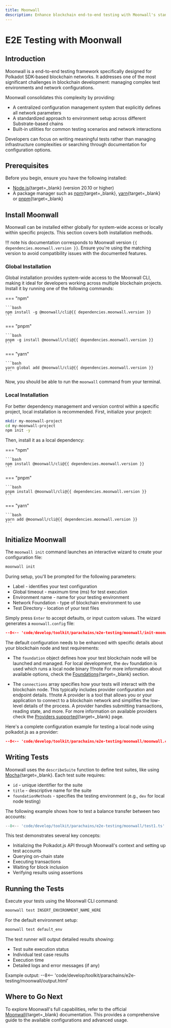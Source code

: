 ```yaml
---
title: Moonwall
description: Enhance blockchain end-to-end testing with Moonwall's standardized environment setup, comprehensive configuration management, and simple network interactions.
---
```


# E2E Testing with Moonwall

## Introduction

Moonwall is a end-to-end testing framework specifically designed for Polkadot SDK-based blockchain networks. It addresses one of the most significant challenges in blockchain development: managing complex test environments and network configurations.

Moonwall consolidates this complexity by providing:

- A centralized configuration management system that explicitly defines all network parameters
- A standardized approach to environment setup across different Substrate-based chains
- Built-in utilities for common testing scenarios and network interactions

Developers can focus on writing meaningful tests rather than managing infrastructure complexities or searching through documentation for configuration options.

## Prerequisites

Before you begin, ensure you have the following installed:

- [Node.js](https://nodejs.org/en/){target=\_blank} (version 20.10 or higher)
- A package manager such as [npm](https://www.npmjs.com/){target=\_blank}, [yarn](https://yarnpkg.com/){target=\_blank} or [pnpm](https://pnpm.io/){target=\_blank}

## Install Moonwall

Moonwall can be installed either globally for system-wide access or locally within specific projects. This section covers both installation methods.

!!! note
    his documentation corresponds to Moonwall version `{{ dependencies.moonwall.version }}`. Ensure you're using the matching version to avoid compatibility issues with the documented features.

### Global Installation

Global installation provides system-wide access to the Moonwall CLI, making it ideal for developers working across multiple blockchain projects. Install it by running one of the following commands:

=== "npm"

    ```bash
    npm install -g @moonwall/cli@{{ dependencies.moonwall.version }}
    ```

=== "pnpm"

    ```bash
    pnpm -g install @moonwall/cli@{{ dependencies.moonwall.version }}
    ```

=== "yarn"

    ```bash
    yarn global add @moonwall/cli@{{ dependencies.moonwall.version }}
    ```

Now, you should be able to run the `moonwall` command from your terminal.

### Local Installation

For better dependency management and version control within a specific project, local installation is recommended. First, initialize your project:

```bash
mkdir my-moonwall-project
cd my-moonwall-project
npm init -y
```

Then, install it as a local dependency:

=== "npm"

    ```bash
    npm install @moonwall/cli@{{ dependencies.moonwall.version }}
    ```

=== "pnpm"

    ```bash
    pnpm install @moonwall/cli@{{ dependencies.moonwall.version }}
    ```

=== "yarn"

    ```bash
    yarn add @moonwall/cli@{{ dependencies.moonwall.version }}
    ```

## Initialize Moonwall

The `moonwall init` command launches an interactive wizard to create your configuration file:

```bash
moonwall init
```

During setup, you'll be prompted for the following parameters:

- Label - identifies your test configuration
- Global timeout - maximum time (ms) for test execution
- Environment name - name for your testing environment
- Network Foundation - type of blockchain environment to use
- Test Directory - location of your test files

Simply press `Enter` to accept defaults, or input custom values. The wizard generates a `moonwall.config` file:

```json
--8<-- 'code/develop/toolkit/parachains/e2e-testing/moonwall/init-moonwall.config.json'
```

The default configuration needs to be enhanced with specific details about your blockchain node and test requirements:

- The `foundation` object defines how your test blockchain node will be launched and managed. For local development, the `dev` foundation is used which runs a local node binary
    !!!note
        For more information about available options, check the [Foundations](https://moonsong-labs.github.io/moonwall/guide/intro/foundations.html){target=\_blank} section.

- The `connections` array specifies how your tests will interact with the blockchain node. This typically includes provider configuration and endpoint details.
    !!!note
        A provider is a tool that allows you or your application to connect to a blockchain network and simplifies the low-level details of the process. A provider handles submitting transactions, reading state, and more. For more information on available providers check the [Providers supported](https://moonsong-labs.github.io/moonwall/guide/intro/providers.html#providers-supported){target=\_blank} page.

Here's a complete configuration example for testing a local node using polkadot.js as a provider:

```json
--8<-- 'code/develop/toolkit/parachains/e2e-testing/moonwall/moonwall.config.json'
```

## Writing Tests

Moonwall uses the `describeSuite` function to define test suites, like using [Mocha](https://mochajs.org/){target=\_blank}. Each test suite requires:

- `id` - unique identifier for the suite
- `title` - descriptive name for the suite
- `foundationMethods` - specifies the testing environment (e.g., `dev` for local node testing)

The following example shows how to test a balance transfer between two accounts:

```ts
--8<-- 'code/develop/toolkit/parachains/e2e-testing/moonwall/test1.ts'
```

This test demonstrates several key concepts:

- Initializing the Polkadot.js API through Moonwall's context and setting up test accounts
- Querying on-chain state
- Executing transactions
- Waiting for block inclusion
- Verifying results using assertions

## Running the Tests

Execute your tests using the Moonwall CLI command:

```bash
moonwall test INSERT_ENVIRONMENT_NAME_HERE
```

For the default environment setup:

```bash
moonwall test default_env
```

The test runner will output detailed results showing:

- Test suite execution status
- Individual test case results
- Execution time
- Detailed logs and error messages (if any)

Example output:
--8<-- 'code/develop/toolkit/parachains/e2e-testing/moonwall/output.html'

## Where to Go Next

To explore Moonwall's full capabilities, refer to the official [Moonwall](https://moonsong-labs.github.io/moonwall/){target=\_blank} documentation. This provides a comprehensive guide to the available configurations and advanced usage.